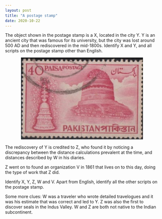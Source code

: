 ```yaml
---
layout: post
title: "A postage stamp"
date: 2020-10-22
---
```


The object shown in the postage stamp is a X, located in the city Y. Y is an ancient city that was famous for its university, but the city was lost around 500 AD and then rediscovered in the mid-1800s. Identify X and Y, and all scripts on the postage stamp other than English.


<p align="center">
  <img width="400"  src="/assets/postage.jpeg">
</p>

The rediscovery of Y is credited to Z, who found it by noticing a discrepancy between the distance calculations prevalent at the time, and distances described by W in his diaries.

Z went on to found an organization V in 1861 that lives on to this day, doing the type of work that Z did. 

Identify X, Y, Z, W and V. Apart from English, identify all the other scripts on the postage stamp.

Some more clues: W was a traveler who wrote detailed travelogues and it was his estimate that was correct and led to Y. Z was also the first to discover seals in the Indus Valley. W and Z are both not native to the Indian subcontinent.
